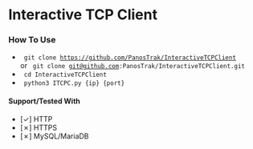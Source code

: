 # Interactive TCP Client

### How To Use
- <code> git clone https://github.com/PanosTrak/InteractiveTCPClient </code>
  or
  <code> git clone git@github.com:PanosTrak/InteractiveTCPClient.git </code>
- <code> cd InteractiveTCPClient </code>
- <code> python3 ITCPC.py {ip} {port} </code>

#### Support/Tested With
- [✓] HTTP
- [✗] HTTPS
- [✗] MySQL/MariaDB
